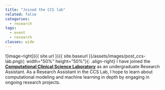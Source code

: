 ```yaml
---
title: "Joined the CCS lab"
related: false
categories:
  - research
tags:
  - event
  - research
classes: wide
---
```

![image-right]({{ site.url }}{{ site.baseurl }}/assets/images/post_ccs-lab.png){: width="50%" height="50%"}{: .align-right} I have joined the [**Computational Clinical Science Laboratory**](https://ccs-lab.github.io/) as an undergraduate Research Assistant.  As a Research Assistant in the CCS Lab, I hope to learn about computational modeling and machine learning in depth by engaging in ongoing research projects.

